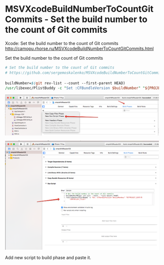 # MSVXcodeBuildNumberToCountGitCommits - Set the build number to the count of Git commits
Xcode: Set the build number to the count of Git commits
http://camopu.rhorse.ru/MSVXcodeBuildNumberToCountGitCommits.html

Set the build number to the count of Git commits

```perl
# Set the build number to the count of Git commits
# https://github.com/sergemoskalenko/MSVXcodeBuildNumberToCountGitCommits

buildNumber=$(git rev-list --count --first-parent HEAD)
/usr/libexec/PlistBuddy -c "Set :CFBundleVersion $buildNumber" "${PROJECT_DIR}/${INFOPLIST_FILE}"
```

[<img src="https://raw.githubusercontent.com/sergemoskalenko/MSVXcodeBuildNumberToCountGitCommits/master/images/image1-726468.png" alt="Screen"/>](https://ios-objective-c.blogspot.com/2017/08/set-build-number-to-count-of-git-commits.html)


[<img src="https://raw.githubusercontent.com/sergemoskalenko/MSVXcodeBuildNumberToCountGitCommits/master/images/image2-727203.png" alt="Screen" />](https://ios-objective-c.blogspot.com/2017/08/set-build-number-to-count-of-git-commits.html)




Add new script to build phase and paste it.
